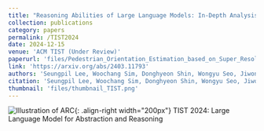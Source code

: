 ```yaml
---
title: "Reasoning Abilities of Large Language Models: In-Depth Analysis on the Abstraction and Reasoning Corpus"
collection: publications
category: papers
permalink: /TIST2024
date: 2024-12-15
venue: 'ACM TIST (Under Review)'
paperurl: 'files/Pedestrian_Orientation_Estimation_based_on_Super_Resolution_of_LiDAR_Data.pdf'
link: 'https://arxiv.org/abs/2403.11793'
authors: 'Seungpil Lee, Woochang Sim, Donghyeon Shin, Wongyu Seo, Jiwon Park, <u>Seokki Lee</u>, Sanha Hwang, Sejin Kim, and Sundong Kim' 
citation: 'Seungpil Lee, Woochang Sim, Donghyeon Shin, Wongyu Seo, Jiwon Park, Seokki Lee, Sanha Hwang, Sejin Kim, and Sundong Kim, (2024). &quot;Reasoning Abilities of Large Language Models: In-Depth Analysis on the Abstraction and Reasoning Corpus.&quot; <i>ACM TIST 2024</i>.'
thumbnail: 'files/thumbnail_TIST.png'
---
```


![Illustration of ARC](/images/500x300.png){: .align-right width="200px"}
TIST 2024: Large Language Model for Abstraction and Reasoning